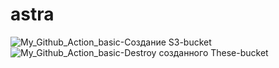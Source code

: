 # astra
![My_Github_Action_basic](https://github.com/ildarbiano/static_files/actions/workflows/Start_s3.yml/badge.svg)-Создание S3-bucket<br>
![My_Github_Action_basic](https://github.com/ildarbiano/static_files/actions/workflows/Destroy_S3.yml/badge.svg)-Destroy созданного These-bucket<br>
